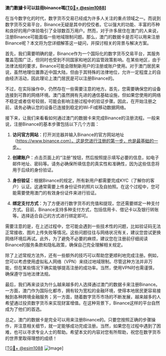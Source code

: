 **澳门數據卡可以註冊binance嗎[[TG💪+ @esim1088](https://t.me/s/esim1088)]**

在当今数字化的时代，数字货币交易已经成为许多人关注的重点领域之一。而说到数字货币交易平台，Binance无疑是其中的佼佼者。它以强大的功能、丰富的币种和良好的用户体验吸引了全球数百万用户。然而，对于许多居住在澳门的人来说，注册Binance可能面临一些地域限制问题。那么，澳门的数据卡是否可以用来注册Binance呢？本文将为您详细解答这一疑问，并探讨相关的背景与解决方案。

首先，我们需要明确的是，Binance作为一个国际化的数字货币交易平台，其服务覆盖范围广泛，但同时也受到不同国家和地区的监管政策影响。在某些地区，由于法律法规的要求，Binance可能会限制新用户的注册或账户使用。对于澳门居民来说，虽然地理位置靠近中国大陆，但由于其特殊的法律地位，允许一定程度上的自由经济活动，因此理论上澳门居民是可以注册Binance的。

不过，在实际操作中，仍然存在一些需要注意的地方。首先，您需要确保您的设备连接到可靠的网络环境。澳门虽然拥有先进的通信基础设施，但如果您使用的网络不稳定或者信号较弱，可能会影响注册过程中的验证步骤。因此，在开始注册之前，请务必确认您的设备已连接到稳定的Wi-Fi或移动数据网络。

接下来，让我们来看看如何通过澳门的数据卡来完成Binance的注册流程。一般来说，注册Binance的基本步骤包括以下几个方面：

1. **访问官方网站**：打开浏览器并输入Binance的官方网站地址（https://www.binance.com）。这是您进行注册的第一步，也是最基础的一步。
   
2. **创建账户**：点击页面上的“注册”按钮，然后按照提示填写必要的信息，如电子邮件地址、密码等。请务必确保所填信息的真实性和准确性，因为这些信息将用于后续的身份验证。

3. **身份验证**：根据Binance的规定，所有新用户都需要完成KYC（了解你的客户）认证。这通常需要上传身份证件的照片以及自拍照。在这个过程中，您可能需要使用澳门的有效身份证件来进行验证。

4. **绑定支付方式**：为了方便进行数字货币的充值和提现，您还需要绑定一种支付方式。目前，Binance支持多种支付方式，包括信用卡、借记卡以及银行转账等。选择适合自己的方式进行绑定即可。

需要注意的是，在上述过程中，您可能会遇到一些技术性的问题，比如验证码无法正常接收、图片上传失败等情况。这些问题往往与网络状况有关，建议您尝试更换网络环境后再试。此外，为了避免不必要的麻烦，建议您在注册前仔细阅读Binance的服务条款和隐私政策，确保自己完全理解相关规定。

除了上述常规方法外，还有一些额外的技巧可以帮助您更顺利地完成注册。例如，您可以考虑使用虚拟私人网络（VPN）来绕过地域限制。尽管这种方法并非万能，但在某些情况下确实能够提高注册的成功率。当然，使用VPN时也需谨慎，确保遵守当地法律法规。

最后，我们再来谈谈为什么越来越多的人选择通过澳门的数据卡来注册Binance。一方面，澳门作为国际化都市，拥有较为宽松的金融环境，使得本地居民更容易接触到各种跨境金融服务；另一方面，随着数字货币市场的不断发展，越来越多的人希望通过投资数字货币来实现财富增值。在这种背景下，Binance这样的平台自然成为了他们的首选。

总之，澳门的数据卡是完全可以用来注册Binance的。只要您按照正确的步骤操作，并注意相关细节，就一定能够成功完成注册。当然，如果您在过程中遇到了困难，也可以寻求专业人士的帮助。希望本文的内容对您有所帮助，祝您在数字货币的世界里取得理想的成绩！

[[TG💪+ @esim1088](https://t.me/s/esim1088) ![Image](https://i.postimg.cc/4NQfJmqS/Snipaste-2025-05-13-00-14-12.png)]